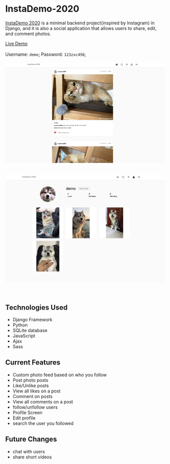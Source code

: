 # InstaDemo-2020
[InstaDemo 2020](https://boiling-hamlet-70586.herokuapp.com/) is a minimal backend project(inspired by Instagram) in Django, and it is also a social application that allows users to share, edit, and comment photos.

[Live Demo](https://boiling-hamlet-70586.herokuapp.com/)<br/><br/> Username: `demo`; Password: `123zxc456`; <br/><br/>
![Dashpage 1111](static/images/1111.png)<br/><br/><br/>
![Dashpage 2222](static/images/2222.png)<br/><br/><br/>

## Technologies Used

- Django Framework
- Python
- SQLite database
- JavaScript
- Ajax
- Sass

## Current Features

- Custom photo feed based on who you follow
- Post photo posts
- Like/Unlike posts
- View all likes on a post
- Comment on posts
- View all comments on a post
- follow/unfollow users
- Profile Screen
- Edit profile
- search the user you followed

## Future Changes
- chat with users
- share short videos
